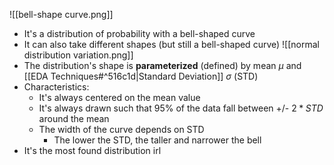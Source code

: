 ![[bell-shape curve.png]]
- It's a distribution of probability with a bell-shaped curve
- It can also take different shapes (but still a bell-shaped curve)
![[normal distribution variation.png]]
- The distribution's shape is **parameterized** (defined) by mean $\mu$ and [[EDA Techniques#^516c1d|Standard Deviation]] $\sigma$ (STD)
- Characteristics:
	- It's always centered on the mean value 
	- It's always drawn such that 95% of the data fall between +/- $2 * STD$ around the mean
	- The width of the curve depends on STD
		- The lower the STD, the taller and narrower the bell
- It's the most found distribution irl 